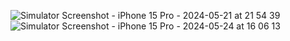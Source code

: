 ![Simulator Screenshot - iPhone 15 Pro - 2024-05-21 at 21 54 39](https://github.com/Indu-Chandana/Train-Booking-App/assets/72302495/198c4072-3e17-49a6-8e14-4b393468d079)
![Simulator Screenshot - iPhone 15 Pro - 2024-05-24 at 16 06 13](https://github.com/Indu-Chandana/Train-Booking-App/assets/72302495/edcfb239-3993-40e5-a253-58a0496f7f7e)

